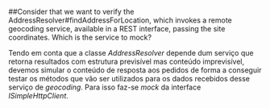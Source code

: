 ##Consider that we want to verify the AddressResolver#findAddressForLocation, which invokes a remote geocoding service, available in a REST interface, passing the site coordinates. Which is the service to mock?

Tendo em conta que a classe *AddressResolver* depende dum serviço que retorna resultados com estrutura previsível mas conteúdo imprevisível, devemos simular o conteúdo de resposta aos pedidos de forma a conseguir testar os métodos que vão ser utilizados para os dados recebidos desse serviço de *geocoding*. Para isso faz-se *mock* da interface *ISimpleHttpClient*.